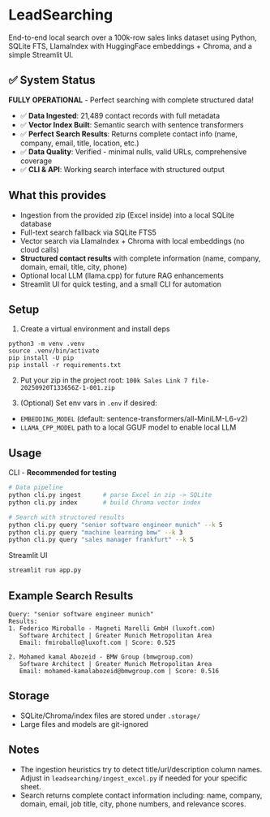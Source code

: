 # LeadSearching

End-to-end local search over a 100k-row sales links dataset using Python, SQLite FTS, LlamaIndex with HuggingFace embeddings + Chroma, and a simple Streamlit UI.

## ✅ System Status
**FULLY OPERATIONAL** - Perfect searching with complete structured data!

- ✅ **Data Ingested**: 21,489 contact records with full metadata
- ✅ **Vector Index Built**: Semantic search with sentence transformers
- ✅ **Perfect Search Results**: Returns complete contact info (name, company, email, title, location, etc.)
- ✅ **Data Quality**: Verified - minimal nulls, valid URLs, comprehensive coverage
- ✅ **CLI & API**: Working search interface with structured output

## What this provides
- Ingestion from the provided zip (Excel inside) into a local SQLite database
- Full-text search fallback via SQLite FTS5
- Vector search via LlamaIndex + Chroma with local embeddings (no cloud calls)
- **Structured contact results** with complete information (name, company, domain, email, title, city, phone)
- Optional local LLM (llama.cpp) for future RAG enhancements
- Streamlit UI for quick testing, and a small CLI for automation

## Setup
1) Create a virtual environment and install deps
```
python3 -m venv .venv
source .venv/bin/activate
pip install -U pip
pip install -r requirements.txt
```

2) Put your zip in the project root:
`100k Sales Link 7 file-20250920T133656Z-1-001.zip`

3) (Optional) Set env vars in `.env` if desired:
- `EMBEDDING_MODEL` (default: sentence-transformers/all-MiniLM-L6-v2)
- `LLAMA_CPP_MODEL` path to a local GGUF model to enable local LLM

## Usage

CLI - **Recommended for testing**
```bash
# Data pipeline
python cli.py ingest      # parse Excel in zip -> SQLite
python cli.py index       # build Chroma vector index

# Search with structured results
python cli.py query "senior software engineer munich" --k 5
python cli.py query "machine learning bmw" --k 3
python cli.py query "sales manager frankfurt" --k 5
```

Streamlit UI
```bash
streamlit run app.py
```

## Example Search Results
```
Query: "senior software engineer munich"
Results:
1. Federico Miroballo - Magneti Marelli GmbH (luxoft.com)
   Software Architect | Greater Munich Metropolitan Area
   Email: fmiroballo@luxoft.com | Score: 0.525

2. Mohamed kamal Abozeid - BMW Group (bmwgroup.com)
   Software Architect | Greater Munich Metropolitan Area
   Email: mohamed-kamalabozeid@bmwgroup.com | Score: 0.516
```

## Storage
- SQLite/Chroma/index files are stored under `.storage/`
- Large files and models are git-ignored

## Notes
- The ingestion heuristics try to detect title/url/description column names. Adjust in `leadsearching/ingest_excel.py` if needed for your specific sheet.
- Search returns complete contact information including: name, company, domain, email, job title, city, phone numbers, and relevance scores.